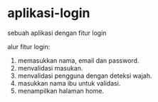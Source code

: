 # aplikasi-login
sebuah aplikasi dengan fitur login

alur fitur login:
1. memasukkan nama, email dan password.
2. menvalidasi masukan.
3. menvalidasi pengguna dengan deteksi wajah.
4. masukkan nama ibu untuk validasi.
5. menampilkan halaman home.
